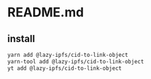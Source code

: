 # README.md

    

## install

```bash
yarn add @lazy-ipfs/cid-to-link-object
yarn-tool add @lazy-ipfs/cid-to-link-object
yt add @lazy-ipfs/cid-to-link-object
```

